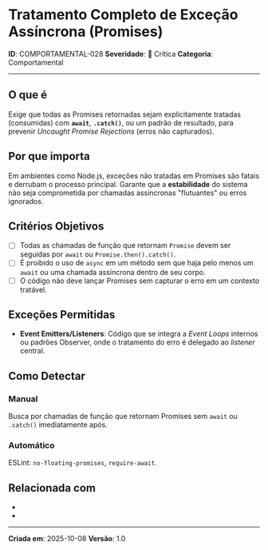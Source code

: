 # Tratamento Completo de Exceção Assíncrona (Promises)

**ID**: COMPORTAMENTAL-028
**Severidade**: 🔴 Crítica
**Categoria**: Comportamental

---

## O que é

Exige que todas as Promises retornadas sejam explicitamente tratadas (consumidas) com **`await`**, **`.catch()`**, ou um padrão de resultado, para prevenir *Uncaught Promise Rejections* (erros não capturados).

## Por que importa

Em ambientes como Node.js, exceções não tratadas em Promises são fatais e derrubam o processo principal. Garante que a **estabilidade** do sistema não seja comprometida por chamadas assíncronas "flutuantes" ou erros ignorados.

## Critérios Objetivos

- [ ] Todas as chamadas de função que retornam `Promise` devem ser seguidas por `await` ou `Promise.then().catch()`.
- [ ] É proibido o uso de `async` em um método sem que haja pelo menos um `await` ou uma chamada assíncrona dentro de seu corpo.
- [ ] O código não deve lançar Promises sem capturar o erro em um contexto tratável.

## Exceções Permitidas

- **Event Emitters/Listeners**: Código que se integra a *Event Loops* internos ou padrões Observer, onde o tratamento do erro é delegado ao *listener* central.

## Como Detectar

### Manual
Busca por chamadas de função que retornam Promises sem `await` ou `.catch()` imediatamente após.

### Automático
ESLint: `no-floating-promises`, `require-await`.

## Relacionada com

- [COMPORTAMENTAL-027]: reforça (Qualidade no Tratamento de Erros)
- [COMPORTAMENTAL-014]: complementa (DIP em funções de I/O)

---

**Criada em**: 2025-10-08
**Versão**: 1.0

